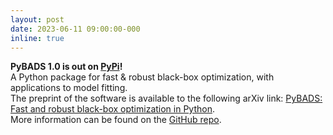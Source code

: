 ```yaml
---
layout: post
date: 2023-06-11 09:00:00-000
inline: true
---
```


<strong>PyBADS 1.0 is out on [PyPi](https://pypi.org/project/PyBADS/)!</strong><br>
A Python package for fast & robust black-box optimization, with applications to model fitting.<br>
The preprint of the software is available to the following arXiv link: [PyBADS: Fast and robust black-box optimization in Python](https://arxiv.org/abs/2306.15576).<br>
More information can be found on the [GitHub repo](https://github.com/acerbilab/pybads).
